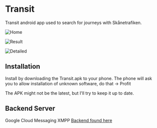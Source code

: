 Transit
=======
Transit android app used to search for journeys with Skånetrafiken.

![Home](https://github.com/jakkra/Transit/pics/home.png)

![Result](https://github.com/jakkra/Transit/pics/result.png)

![Detailed](https://github.com/jakkra/Transit/pics/detail.png)

## Installation
Install by downloading the Transit.apk to your phone. The phone will ask you to allow installation of unknown software, do that -> Profit

The APK might not be the latest, but I'll try to keep it up to date.

## Backend Server
Google Cloud Messaging XMPP
[Backend found here](https://github.com/jakkra/GCM-Server)
